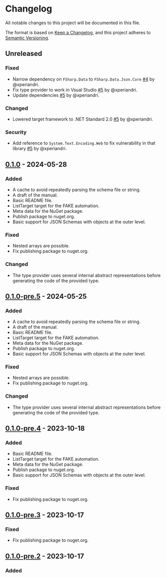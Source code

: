 # Changelog

All notable changes to this project will be documented in this file.

The format is based on [Keep a Changelog](https://keepachangelog.com/en/1.0.0/),
and this project adheres to [Semantic Versioning](https://semver.org/spec/v2.0.0.html).

## Unreleased

### Fixed
- Narrow dependency on `FSharp.Data` to `FSharp.Data.Json.Core`
  [#4](https://github.com/florenzen/JsonSchemaProvider/pull/4) by @xperiandri.
- Fix type provider to work in Vsual Studio
  [#5](https://github.com/florenzen/JsonSchemaProvider/pull/5) by @xperiandri.
- Update dependencies
  [#5](https://github.com/florenzen/JsonSchemaProvider/pull/5) by @xperiandri.

### Changed
- Lowered target framework to .NET Standard 2.0
  [#5](https://github.com/florenzen/JsonSchemaProvider/pull/5) by @xperiandri.

### Security
- Add reference to `System.Text.Encoding.Web` to fix vulnerability in that library
  [#5](https://github.com/florenzen/JsonSchemaProvider/pull/5) by @xperiandri.

## [0.1.0] - 2024-05-28

### Added
- A cache to avoid repeatedly parsing the schema file or string.
- A draft of the manual.
- Basic README file.
- ListTarget target for the FAKE automation.
- Meta data for the NuGet package.
- Publish package to nuget.org.
- Basic support for JSON Schemas with objects at the outer level.

### Fixed
- Nested arrays are possible.
- Fix publishing package to nuget.org.

### Changed
- The type provider uses several internal abstract representations before
  generating the code of the provided type.

## [0.1.0-pre.5] - 2024-05-25

### Added
- A cache to avoid repeatedly parsing the schema file or string.
- A draft of the manual.
- Basic README file.
- ListTarget target for the FAKE automation.
- Meta data for the NuGet package.
- Publish package to nuget.org.
- Basic support for JSON Schemas with objects at the outer level.

### Fixed
- Nested arrays are possible.
- Fix publishing package to nuget.org.

### Changed
- The type provider uses several internal abstract representations before
  generating the code of the provided type.

## [0.1.0-pre.4] - 2023-10-18

### Added
- Basic README file.
- ListTarget target for the FAKE automation.
- Meta data for the NuGet package.
- Publish package to nuget.org.
- Basic support for JSON Schemas with objects at the outer level.

### Fixed
- Fix publishing package to nuget.org.

## [0.1.0-pre.3] - 2023-10-17

### Fixed
- Fix publishing package to nuget.org.

## [0.1.0-pre.2] - 2023-10-17

### Added

[Unreleased]: https://github.com/florenzen/JsonSchemaProvider/compare/v0.1.0...HEAD
[0.1.0]: https://github.com/florenzen/JsonSchemaProvider/releases/tag/v0.1.0
[0.1.0-pre.5]: https://github.com/florenzen/JsonSchemaProvider/releases/tag/v0.1.0-pre.5
[0.1.0-pre.4]: https://github.com/florenzen/JsonSchemaProvider/releases/tag/v0.1.0-pre.4
[0.1.0-pre.3]: https://github.com/florenzen/JsonSchemaProvider/releases/tag/v0.1.0-pre.3
[0.1.0-pre.2]: https://github.com/florenzen/JsonSchemaProvider/releases/tag/v0.1.0-pre.2
[0.1.0-pre.1]: https://github.com/florenzen/JsonSchemaProvider/releases/tag/v0.1.0-pre.1

